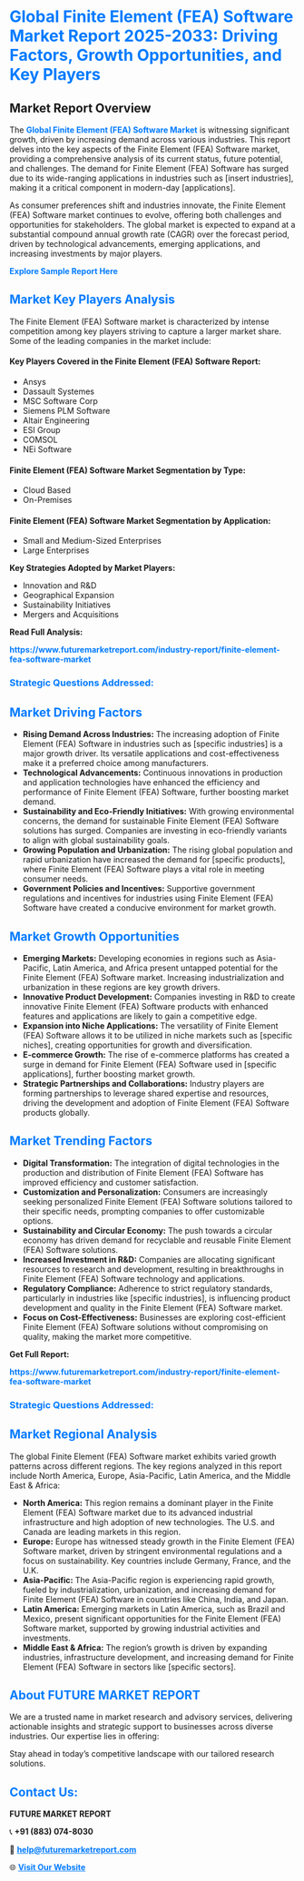 <h1 style="color: #007BFF;">Global Finite Element (FEA) Software Market Report 2025-2033: Driving Factors, Growth Opportunities, and Key Players</h1>

<section id="overview">
<h2>Market Report Overview</h2>
<p>The <a href="https://www.futuremarketreport.com/industry-report/finite-element-fea-software-market" style="color: #007BFF; text-decoration: none;"><strong>Global Finite Element (FEA) Software Market</strong></a> is witnessing significant growth, driven by increasing demand across various industries. This report delves into the key aspects of the Finite Element (FEA) Software market, providing a comprehensive analysis of its current status, future potential, and challenges. The demand for Finite Element (FEA) Software has surged due to its wide-ranging applications in industries such as [insert industries], making it a critical component in modern-day [applications].</p>
<p>As consumer preferences shift and industries innovate, the Finite Element (FEA) Software market continues to evolve, offering both challenges and opportunities for stakeholders. The global market is expected to expand at a substantial compound annual growth rate (CAGR) over the forecast period, driven by technological advancements, emerging applications, and increasing investments by major players.</p>
</section>

<section id="overview">
<p><a href="https://www.futuremarketreport.com/request-sample/reportId=56217" style="color: #007BFF; text-decoration: none;"><strong>Explore Sample Report Here</strong></a></p>
</section>

<section id="key-players">
<h2 style="color: #007BFF;">Market Key Players Analysis</h2>
<p>The Finite Element (FEA) Software market is characterized by intense competition among key players striving to capture a larger market share. Some of the leading companies in the market include:</p>
<h4>Key Players Covered in the Finite Element (FEA) Software Report:</h4>
<ul><li>Ansys</li><li>Dassault Systemes</li><li>MSC Software Corp</li><li>Siemens PLM Software</li><li>Altair Engineering</li><li>ESI Group</li><li>COMSOL</li><li>NEi Software</li></ul>
<h4>Finite Element (FEA) Software Market Segmentation by Type:</h4>
<ul><li>Cloud Based</li><li>On-Premises</li></ul>

<h4>Finite Element (FEA) Software Market Segmentation by Application:</h4>
<ul><li>Small and Medium-Sized Enterprises</li><li>Large Enterprises</li></ul>
<p><strong>Key Strategies Adopted by Market Players:</strong></p>
<ul>
<li>Innovation and R&D</li>
<li>Geographical Expansion</li>
<li>Sustainability Initiatives</li>
<li>Mergers and Acquisitions</li>
</ul>
</section>

<section>
<p><strong>Read Full Analysis: </strong></p><a href="https://www.futuremarketreport.com/industry-report/finite-element-fea-software-market" style="color: #007BFF; text-decoration: none;"><strong>https://www.futuremarketreport.com/industry-report/finite-element-fea-software-market</strong></a>
<h3 style="color: #007BFF;">Strategic Questions Addressed:</h3>
</section>

<section id="driving-factors">
<h2 style="color: #007BFF;">Market Driving Factors</h2>
<ul>
<li><strong>Rising Demand Across Industries:</strong> The increasing adoption of Finite Element (FEA) Software in industries such as [specific industries] is a major growth driver. Its versatile applications and cost-effectiveness make it a preferred choice among manufacturers.</li>
<li><strong>Technological Advancements:</strong> Continuous innovations in production and application technologies have enhanced the efficiency and performance of Finite Element (FEA) Software, further boosting market demand.</li>
<li><strong>Sustainability and Eco-Friendly Initiatives:</strong> With growing environmental concerns, the demand for sustainable Finite Element (FEA) Software solutions has surged. Companies are investing in eco-friendly variants to align with global sustainability goals.</li>
<li><strong>Growing Population and Urbanization:</strong> The rising global population and rapid urbanization have increased the demand for [specific products], where Finite Element (FEA) Software plays a vital role in meeting consumer needs.</li>
<li><strong>Government Policies and Incentives:</strong> Supportive government regulations and incentives for industries using Finite Element (FEA) Software have created a conducive environment for market growth.</li>
</ul>
</section>

<section id="growth-opportunities">
<h2 style="color: #007BFF;">Market Growth Opportunities</h2>
<ul>
<li><strong>Emerging Markets:</strong> Developing economies in regions such as Asia-Pacific, Latin America, and Africa present untapped potential for the Finite Element (FEA) Software market. Increasing industrialization and urbanization in these regions are key growth drivers.</li>
<li><strong>Innovative Product Development:</strong> Companies investing in R&D to create innovative Finite Element (FEA) Software products with enhanced features and applications are likely to gain a competitive edge.</li>
<li><strong>Expansion into Niche Applications:</strong> The versatility of Finite Element (FEA) Software allows it to be utilized in niche markets such as [specific niches], creating opportunities for growth and diversification.</li>
<li><strong>E-commerce Growth:</strong> The rise of e-commerce platforms has created a surge in demand for Finite Element (FEA) Software used in [specific applications], further boosting market growth.</li>
<li><strong>Strategic Partnerships and Collaborations:</strong> Industry players are forming partnerships to leverage shared expertise and resources, driving the development and adoption of Finite Element (FEA) Software products globally.</li>
</ul>
</section>

<section id="trending-factors">
<h2 style="color: #007BFF;">Market Trending Factors</h2>
<ul>
<li><strong>Digital Transformation:</strong> The integration of digital technologies in the production and distribution of Finite Element (FEA) Software has improved efficiency and customer satisfaction.</li>
<li><strong>Customization and Personalization:</strong> Consumers are increasingly seeking personalized Finite Element (FEA) Software solutions tailored to their specific needs, prompting companies to offer customizable options.</li>
<li><strong>Sustainability and Circular Economy:</strong> The push towards a circular economy has driven demand for recyclable and reusable Finite Element (FEA) Software solutions.</li>
<li><strong>Increased Investment in R&D:</strong> Companies are allocating significant resources to research and development, resulting in breakthroughs in Finite Element (FEA) Software technology and applications.</li>
<li><strong>Regulatory Compliance:</strong> Adherence to strict regulatory standards, particularly in industries like [specific industries], is influencing product development and quality in the Finite Element (FEA) Software market.</li>
<li><strong>Focus on Cost-Effectiveness:</strong> Businesses are exploring cost-efficient Finite Element (FEA) Software solutions without compromising on quality, making the market more competitive.</li>
</ul>
</section>

<section>
<p><strong>Get Full Report: </strong></p><a href="https://www.futuremarketreport.com/industry-report/finite-element-fea-software-market" style="color: #007BFF; text-decoration: none;"><strong>https://www.futuremarketreport.com/industry-report/finite-element-fea-software-market</strong></a>
<h3 style="color: #007BFF;">Strategic Questions Addressed:</h3>
</section>


<section id="regional-analysis">
<h2 style="color: #007BFF;">Market Regional Analysis</h2>
<p>The global Finite Element (FEA) Software market exhibits varied growth patterns across different regions. The key regions analyzed in this report include North America, Europe, Asia-Pacific, Latin America, and the Middle East & Africa:</p>
<ul>
<li><strong>North America:</strong> This region remains a dominant player in the Finite Element (FEA) Software market due to its advanced industrial infrastructure and high adoption of new technologies. The U.S. and Canada are leading markets in this region.</li>
<li><strong>Europe:</strong> Europe has witnessed steady growth in the Finite Element (FEA) Software market, driven by stringent environmental regulations and a focus on sustainability. Key countries include Germany, France, and the U.K.</li>
<li><strong>Asia-Pacific:</strong> The Asia-Pacific region is experiencing rapid growth, fueled by industrialization, urbanization, and increasing demand for Finite Element (FEA) Software in countries like China, India, and Japan.</li>
<li><strong>Latin America:</strong> Emerging markets in Latin America, such as Brazil and Mexico, present significant opportunities for the Finite Element (FEA) Software market, supported by growing industrial activities and investments.</li>
<li><strong>Middle East & Africa:</strong> The region’s growth is driven by expanding industries, infrastructure development, and increasing demand for Finite Element (FEA) Software in sectors like [specific sectors].</li>
</ul>
</section>

<footer>
<h2 style="color: #007BFF;">About FUTURE MARKET REPORT</h2>
<p>We are a trusted name in market research and advisory services, delivering actionable insights and strategic support to businesses across diverse industries. Our expertise lies in offering:</p>

<p>Stay ahead in today’s competitive landscape with our tailored research solutions.</p>

<h2 style="color: #007BFF;">Contact Us:</h2>
<p><strong>FUTURE MARKET REPORT</strong></p>
<p>📞 <strong>+91 (883) 074-8030</strong></p>
<p>📧 <strong><a href="mailto:help@futuremarketreport.com" style="color: #007BFF;">help@futuremarketreport.com</a></strong></p>
<p>🌐 <strong><a href="https://www.futuremarketreport.com/" style="color: #007BFF;">Visit Our Website</a></strong></p>
</footer>